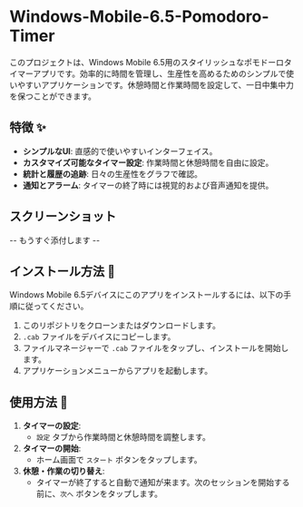 # Windows-Mobile-6.5-Pomodoro-Timer

このプロジェクトは、Windows Mobile 6.5用のスタイリッシュなポモドーロタイマーアプリです。効率的に時間を管理し、生産性を高めるためのシンプルで使いやすいアプリケーションです。休憩時間と作業時間を設定して、一日中集中力を保つことができます。

## 特徴 ✨

- **シンプルなUI**: 直感的で使いやすいインターフェイス。
- **カスタマイズ可能なタイマー設定**: 作業時間と休憩時間を自由に設定。
- **統計と履歴の追跡**: 日々の生産性をグラフで確認。
- **通知とアラーム**: タイマーの終了時には視覚的および音声通知を提供。

## スクリーンショット

-- もうすぐ添付します --

## インストール方法 🚀

Windows Mobile 6.5デバイスにこのアプリをインストールするには、以下の手順に従ってください。

1. このリポジトリをクローンまたはダウンロードします。
2. `.cab` ファイルをデバイスにコピーします。
3. ファイルマネージャーで `.cab` ファイルをタップし、インストールを開始します。
4. アプリケーションメニューからアプリを起動します。

## 使用方法 🔧

1. **タイマーの設定**:
    - `設定` タブから作業時間と休憩時間を調整します。
2. **タイマーの開始**:
    - ホーム画面で `スタート` ボタンをタップします。
3. **休憩・作業の切り替え**:
    - タイマーが終了すると自動で通知が来ます。次のセッションを開始する前に、`次へ` ボタンをタップします。
